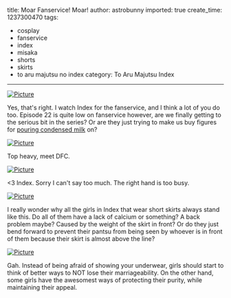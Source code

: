 title: Moar Fanservice! Moar!
author: astrobunny
imported: true
create_time: 1237300470
tags:
- cosplay
- fanservice
- index
- misaka
- shorts
- skirts
- to aru majutsu no index
category: To Aru Majutsu Index
---
 [![](wp-uploads/2009/03/wpid-index22-0-500x281.jpg "Picture")](/images/wp-uploads/2009/03/wpid-index22-0.jpg)  
  
Yes, that's right. I watch Index for the fanservice, and I think a lot of you do too. Episode 22 is quite low on fanservice however, are we finally getting to the serious bit in the series? Or are they just trying to make us buy figures for [pouring condensed milk](http://www.dannychoo.com/adp/eng/1166/Bukkake+Figure.html) on?  
<!--more-->  
  
  
 [![](wp-uploads/2009/03/wpid-index22-1-500x281.jpg "Picture")](/images/wp-uploads/2009/03/wpid-index22-1.jpg)  
  
Top heavy, meet DFC.  
  
 [![](wp-uploads/2009/03/wpid-index22-3-500x281.jpg "Picture")](/images/wp-uploads/2009/03/wpid-index22-3.jpg)  
  
\<3 Index. Sorry I can't say too much. The right hand is too busy.  
  
 [![](wp-uploads/2009/03/wpid-index22-4-500x281.jpg "Picture")](/images/wp-uploads/2009/03/wpid-index22-4.jpg)  
  
I really wonder why all the girls in Index that wear short skirts always stand like this. Do all of them have a lack of calcium or something? A back problem maybe? Caused by the weight of the skirt in front? Or do they just bend forward to prevent their pantsu from being seen by whoever is in front of them because their skirt is almost above the line?  
  
 [![](wp-uploads/2009/03/wpid-index22-5-500x281.jpg "Picture")](/images/wp-uploads/2009/03/wpid-index22-5.jpg)  
  
Gah. Instead of being afraid of showing your underwear, girls should start to think of better ways to NOT lose their marriageability. On the other hand, some girls have the awesomest ways of protecting their purity, while maintaining their appeal.